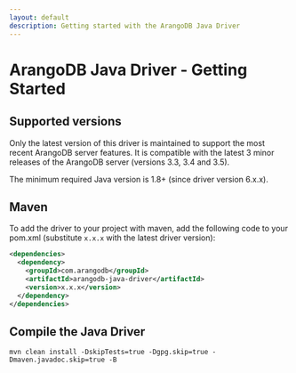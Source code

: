 ```yaml
---
layout: default
description: Getting started with the ArangoDB Java Driver
---
```

# ArangoDB Java Driver - Getting Started

## Supported versions

Only the latest version of this driver is maintained to support the most recent
ArangoDB server features. It is compatible with the latest 3 minor releases of
the ArangoDB server (versions 3.3, 3.4 and 3.5).

The minimum required Java version is 1.8+ (since driver version 6.x.x).

## Maven

To add the driver to your project with maven, add the following code to your
pom.xml (substitute `x.x.x` with the latest driver version):

```XML
<dependencies>
  <dependency>
    <groupId>com.arangodb</groupId>
    <artifactId>arangodb-java-driver</artifactId>
    <version>x.x.x</version>
  </dependency>
</dependencies>
```

## Compile the Java Driver

```
mvn clean install -DskipTests=true -Dgpg.skip=true -Dmaven.javadoc.skip=true -B
```
